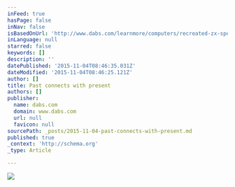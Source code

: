 ```yaml
---
inFeed: true
hasPage: false
inNav: false
isBasedOnUrl: 'http://www.dabs.com/learnmore/computers/recreated-zx-spectrum/?utm_source=retention%20email&utm_medium=email&utm_campaign=SinclairZX_email_110915&utm_content=se01'
inLanguage: null
starred: false
keywords: []
description: ''
datePublished: '2015-11-04T08:46:35.031Z'
dateModified: '2015-11-04T08:46:25.121Z'
author: []
title: Past connects with present
authors: []
publisher:
  name: dabs.com
  domain: www.dabs.com
  url: null
  favicon: null
sourcePath: _posts/2015-11-04-past-connects-with-present.md
published: true
_context: 'http://schema.org'
_type: Article

---
```

![](http://www.dabs.com/Images/1/merch/vendors/landing-pages/2015/spectrum/header.png)